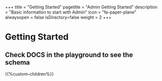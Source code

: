 +++
title = "Getting Started"
pagetitle = "Admin Getting Started"
description = "Basic information to start with Admin"
icon = "fa-paper-plane"
alwaysopen = false
isDirectory=false
weight = 2
+++

# Getting Started
## Check DOCS in the playground to see the schema


{{%custom-children%}}